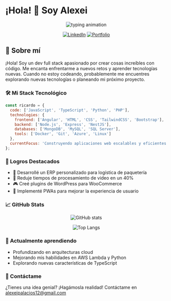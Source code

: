 # ¡Hola! 👋 Soy Alexei

<div align="center">
  
  ![typing animation](https://readme-typing-svg.herokuapp.com?font=Fira+Code&pause=1000&color=2196F3&center=true&vCenter=true&width=435&lines=Full+Stack+Developer;JavaScript+Enthusiast;Always+learning+new+things)

  [![LinkedIn](https://img.shields.io/badge/LinkedIn-0077B5?style=for-the-badge&logo=linkedin&logoColor=white)](https://www.linkedin.com/in/alexei-palacios-15209423a)
  [![Portfolio](https://img.shields.io/badge/Portfolio-255E63?style=for-the-badge&logo=About.me&logoColor=white)](https://pracofi-remodel.vercel.app)
</div>

## 🚀 Sobre mí

¡Hola! Soy un dev full stack apasionado por crear cosas increíbles con código. Me encanta enfrentarme a nuevos retos y aprender tecnologías nuevas. Cuando no estoy codeando, probablemente me encuentres explorando nuevas tecnologías o planeando mi próximo proyecto.

### 🛠️ Mi Stack Tecnológico

```javascript
const ricardo = {
  code: ['JavaScript', 'TypeScript', 'Python', 'PHP'],
  technologies: {
    frontend: ['Angular', 'HTML', 'CSS', 'TailwindCSS', 'Bootstrap'],
    backend: ['Node.js', 'Express', 'NestJS'],
    databases: ['MongoDB', 'MySQL', 'SQL Server'],
    tools: ['Docker', 'Git', 'Azure', 'Linux']
  },
  currentFocus: 'Construyendo aplicaciones web escalables y eficientes',
};
```

### 🎯 Logros Destacados

- 🚀 Desarrollé un ERP personalizado para logística de paquetería
- 💪 Reduje tiempos de procesamiento de video en un 40%
- 🎮 Creé plugins de WordPress para WooCommerce
- 📱 Implementé PWAs para mejorar la experiencia de usuario

### 📈 GitHub Stats

<div align="center">
  
  ![GitHub stats](https://github-readme-stats.vercel.app/api?username=xAlexei52&show_icons=true&theme=radical)
  
  ![Top Langs](https://github-readme-stats.vercel.app/api/top-langs/?username=xAlexei52&layout=compact&theme=radical)
</div>

### 🌱 Actualmente aprendiendo

- Profundizando en arquitecturas cloud
- Mejorando mis habilidades en AWS Lambda y Python
- Explorando nuevas características de TypeScript

### 💬 Contáctame

¿Tienes una idea genial? ¡Hagámosla realidad! Contáctame en alexeipalacios12@gmail.com
